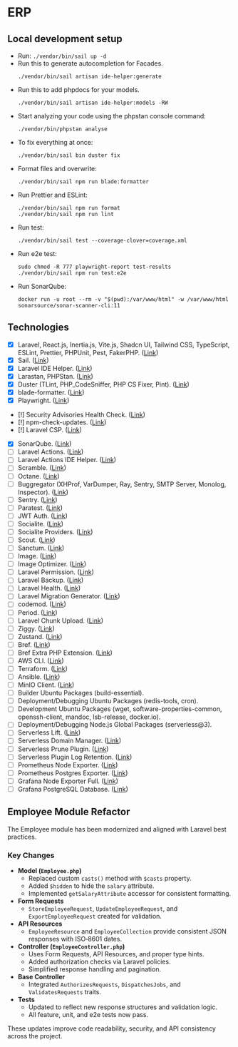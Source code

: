 # ERP
## Local development setup
- Run: `./vendor/bin/sail up -d`
- Run this to generate autocompletion for Facades.
    ```
    ./vendor/bin/sail artisan ide-helper:generate
    ```
- Run this to add phpdocs for your models.
    ```
    ./vendor/bin/sail artisan ide-helper:models -RW
    ```
- Start analyzing your code using the phpstan console command:
    ```
    ./vendor/bin/phpstan analyse
    ```
- To fix everything at once:
    ```
    ./vendor/bin/sail bin duster fix
    ```
- Format files and overwrite:
    ```
    ./vendor/bin/sail npm run blade:formatter
    ```
- Run Prettier and ESLint:
    ```
    ./vendor/bin/sail npm run format
    ./vendor/bin/sail npm run lint
    ```
- Run test:
    ```
    ./vendor/bin/sail test --coverage-clover=coverage.xml
    ```
- Run e2e test:
    ```
    sudo chmod -R 777 playwright-report test-results
    ./vendor/bin/sail npm run test:e2e
    ```
- Run SonarQube:
    ```
    docker run -u root --rm -v "$(pwd):/var/www/html" -w /var/www/html sonarsource/sonar-scanner-cli:11
    ```
## Technologies
- [x] Laravel, React.js, Inertia.js, Vite.js, Shadcn UI, Tailwind CSS, TypeScript, ESLint, Prettier, PHPUnit, Pest, FakerPHP. ([Link](https://ui.shadcn.com/docs/installation/laravel))
- [x] Sail. ([Link](https://laravel.com/docs/12.x/sail))
- [x] Laravel IDE Helper. ([Link](https://github.com/barryvdh/laravel-ide-helper))
- [x] Larastan, PHPStan. ([Link](https://github.com/larastan/larastan))
- [x] Duster (TLint, PHP_CodeSniffer, PHP CS Fixer, Pint). ([Link](https://github.com/tighten/duster))
- [x] blade-formatter. ([Link](https://github.com/shufo/blade-formatter))
- [x] Playwright. ([Link](https://playwright.dev/docs/intro))
- [!] Security Advisories Health Check. ([Link](https://github.com/spatie/security-advisories-health-check))
- [!] npm-check-updates. ([Link](https://github.com/raineorshine/npm-check-updates))
- [!] Laravel CSP. ([Link](https://github.com/spatie/laravel-csp))
- [x] SonarQube. ([Link](https://docs.sonarsource.com/sonarqube-community-build/server-installation/from-docker-image/installation-overview))
- [ ] Laravel Actions. ([Link](https://github.com/lorisleiva/laravel-actions))
- [ ] Laravel Actions IDE Helper. ([Link](https://github.com/Wulfheart/laravel-actions-ide-helper))
- [ ] Scramble. ([Link](https://github.com/dedoc/scramble))
- [ ] Octane. ([Link](https://laravel.com/docs/12.x/octane))
- [ ] Buggregator (XHProf, VarDumper, Ray, Sentry, SMTP Server, Monolog, Inspector). ([Link](https://docs.buggregator.dev/))
- [ ] Sentry. ([Link](https://docs.sentry.io/platforms/php/guides/laravel/))
- [ ] Paratest. ([Link](https://github.com/paratestphp/paratest))
- [ ] JWT Auth. ([Link](https://github.com/tymondesigns/jwt-auth))
- [ ] Socialite. ([Link](https://laravel.com/docs/12.x/socialite))
- [ ] Socialite Providers. ([Link](https://socialiteproviders.com/usage/))
- [ ] Scout. ([Link](https://laravel.com/docs/12.x/scout))
- [ ] Sanctum. ([Link](https://laravel.com/docs/12.x/sanctum))
- [ ] Image. ([Link](https://github.com/spatie/image))
- [ ] Image Optimizer. ([Link](https://github.com/spatie/image-optimizer))
- [ ] Laravel Permission. ([Link](https://github.com/spatie/laravel-permission))
- [ ] Laravel Backup. ([Link](https://github.com/spatie/laravel-backup))
- [ ] Laravel Health. ([Link](https://github.com/spatie/laravel-health))
- [ ] Laravel Migration Generator. ([Link](https://github.com/kitloong/laravel-migrations-generator))
- [ ] codemod. ([Link](https://docs.codemod.com/guides/migrations/react-18-19))
- [ ] Period. ([Link](https://github.com/spatie/period))
- [ ] Laravel Chunk Upload. ([Link](https://github.com/pionl/laravel-chunk-upload))
- [ ] Ziggy. ([Link](https://github.com/tighten/ziggy))
- [ ] Zustand. ([Link](https://github.com/pmndrs/zustand))
- [ ] Bref. ([Link](https://bref.sh/docs/laravel/getting-started))
- [ ] Bref Extra PHP Extension. ([Link](https://github.com/brefphp/extra-php-extensions))
- [ ] AWS CLI. ([Link](https://github.com/aws/aws-cli))
- [ ] Terraform. ([Link](https://developer.hashicorp.com/terraform/tutorials/aws-get-started/install-cli))
- [ ] Ansible. ([Link](https://docs.ansible.com/ansible/latest/installation_guide/installation_distros.html#installing-ansible-on-ubuntu))
- [ ] MinIO Client. ([Link](https://github.com/minio/mc))
- [ ] Builder Ubuntu Packages (build-essential).
- [ ] Deployment/Debugging Ubuntu Packages (redis-tools, cron).
- [ ] Development Ubuntu Packages (wget, software-properties-common, openssh-client, mandoc, lsb-release, docker.io).
- [ ] Deployment/Debugging Node.js Global Packages (serverless@3).
- [ ] Serverless Lift. ([Link](https://www.serverless.com/plugins/serverless-lift))
- [ ] Serverless Domain Manager. ([Link](https://www.serverless.com/plugins/serverless-domain-manager))
- [ ] Serverless Prune Plugin. ([Link](https://www.serverless.com/plugins/serverless-prune-plugin))
- [ ] Serverless Plugin Log Retention. ([Link](https://www.serverless.com/plugins/serverless-plugin-log-retention))
- [ ] Prometheus Node Exporter. ([Link](https://github.com/prometheus/node_exporter))
- [ ] Prometheus Postgres Exporter. ([Link](https://github.com/wrouesnel/postgres_exporter))
- [ ] Grafana Node Exporter Full. ([Link](https://grafana.com/grafana/dashboards/1860-node-exporter-full))
- [ ] Grafana PostgreSQL Database. ([Link](https://grafana.com/grafana/dashboards/9628-postgresql-database))

## Employee Module Refactor

The Employee module has been modernized and aligned with Laravel best practices.

### Key Changes
- **Model (`Employee.php`)**
  - Replaced custom `casts()` method with `$casts` property.
  - Added `$hidden` to hide the `salary` attribute.
  - Implemented `getSalaryAttribute` accessor for consistent formatting.
- **Form Requests**
  - `StoreEmployeeRequest`, `UpdateEmployeeRequest`, and `ExportEmployeeRequest` created for validation.
- **API Resources**
  - `EmployeeResource` and `EmployeeCollection` provide consistent JSON responses with ISO‑8601 dates.
- **Controller (`EmployeeController.php`)**
  - Uses Form Requests, API Resources, and proper type hints.
  - Added authorization checks via Laravel policies.
  - Simplified response handling and pagination.
- **Base Controller**
  - Integrated `AuthorizesRequests`, `DispatchesJobs`, and `ValidatesRequests` traits.
- **Tests**
  - Updated to reflect new response structures and validation logic.
  - All feature, unit, and e2e tests now pass.

These updates improve code readability, security, and API consistency across the project.
